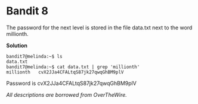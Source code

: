 # Bandit 8

The password for the next level is stored in the file data.txt next to the word millionth.

**Solution**

```
bandit7@melinda:~$ ls
data.txt
bandit7@melinda:~$ cat data.txt | grep 'millionth'
millionth	cvX2JJa4CFALtqS87jk27qwqGhBM9plV
```

Password is cvX2JJa4CFALtqS87jk27qwqGhBM9plV

*All descriptions are borrowed from OverTheWire.*
